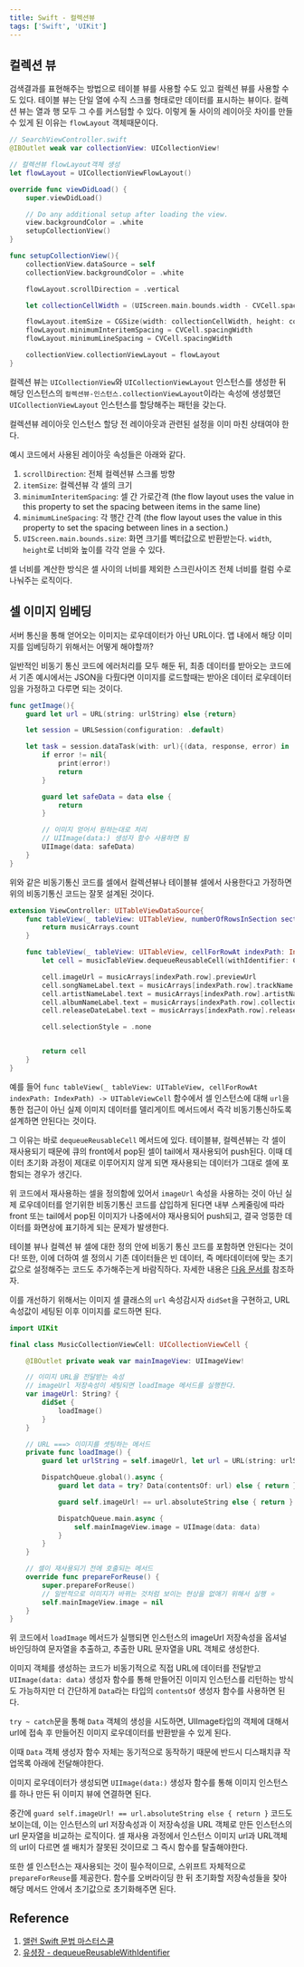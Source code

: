 ```yaml
---
title: Swift - 컬렉션뷰
tags: ['Swift', 'UIKit']
---
```


## 컬렉션 뷰

검색결과를 표현해주는 방법으로 테이블 뷰를 사용할 수도 있고 컬렉션 뷰를 사용할 수도 있다. 테이블 뷰는 단일 열에 수직 스크롤 형태로만 데이터를 표시하는 뷰이다. 컬렉션 뷰는 열과 행 모두 그 수를 커스텀할 수 있다. 이렇게 둘 사이의 레이아웃 차이를 만들 수 있게 된 이유는 `flowLayout` 객체때문이다.

```swift
// SearchViewController.swift
@IBOutlet weak var collectionView: UICollectionView!

// 컬렉션뷰 flowLayout객체 생성
let flowLayout = UICollectionViewFlowLayout()

override func viewDidLoad() {
    super.viewDidLoad()

    // Do any additional setup after loading the view.
    view.backgroundColor = .white
    setupCollectionView()
}

func setupCollectionView(){
    collectionView.dataSource = self
    collectionView.backgroundColor = .white

    flowLayout.scrollDirection = .vertical

    let collectionCellWidth = (UIScreen.main.bounds.width - CVCell.spacingWidth * (CVCell.cellColumns - 1) ) /  CVCell.cellColumns

    flowLayout.itemSize = CGSize(width: collectionCellWidth, height: collectionCellWidth)
    flowLayout.minimumInteritemSpacing = CVCell.spacingWidth
    flowLayout.minimumLineSpacing = CVCell.spacingWidth

    collectionView.collectionViewLayout = flowLayout
}
```

컬렉션 뷰는 `UICollectionView`와 `UICollectionViewLayout` 인스턴스를 생성한 뒤 해당 인스턴스의 `컬렉션뷰-인스턴스.collectionViewLayout`이라는 속성에 생성했던 `UICollectionViewLayout` 인스턴스를 할당해주는 패턴을 갖는다.

컬렉션뷰 레이아웃 인스턴스 할당 전 레이아웃과 관련된 설정을 이미 마친 상태여야 한다.

예시 코드에서 사용된 레이아웃 속성들은 아래와 같다.

1. `scrollDirection`: 전체 컬렉션뷰 스크롤 방향
2. `itemSize`: 컬렉션뷰 각 셀의 크기
3. `minimumInteritemSpacing`: 셀 간 가로간격 (the flow layout uses the value in this property to set the spacing between items in the same line)
4. `minimumLineSpacing`: 각 행간 간격 (the flow layout uses the value in this property to set the spacing between lines in a section.)
5. `UIScreen.main.bounds.size`: 화면 크기를 벡터값으로 반환받는다. `width`, `height`로 너비와 높이를 각각 얻을 수 있다.

셀 너비를 계산한 방식은 셀 사이의 너비를 제외한 스크린사이즈 전체 너비를 컬럼 수로 나눠주는 로직이다.

## 셀 이미지 임베딩

서버 통신을 통해 얻어오는 이미지는 로우데이터가 아닌 URL이다. 앱 내에서 해당 이미지를 임베딩하기 위해서는 어떻게 해야할까?

일반적인 비동기 통신 코드에 에러처리를 모두 해둔 뒤, 최종 데이터를 받아오는 코드에서 기존 예시에서는 JSON을 다뤘다면 이미지를 로드할때는 받아온 데이터 로우데이터임을 가정하고 다루면 되는 것이다.

```swift
func getImage(){
    guard let url = URL(string: urlString) else {return}

    let session = URLSession(configuration: .default)

    let task = session.dataTask(with: url){(data, response, error) in
        if error != nil{
            print(error!)
            return
        }

        guard let safeData = data else {
            return
        }

        // 이미지 얻어서 원하는대로 처리
        // UIImage(data:) 생성자 함수 사용하면 됨
        UIImage(data: safeData)
    }
}
```

위와 같은 비동기통신 코드를 셀에서 컬렉션뷰나 테이블뷰 셀에서 사용한다고 가정하면 위의 비동기통신 코드는 잘못 설계된 것이다.

```swift
extension ViewController: UITableViewDataSource{
    func tableView(_ tableView: UITableView, numberOfRowsInSection section: Int) -> Int {
        return musicArrays.count
    }

    func tableView(_ tableView: UITableView, cellForRowAt indexPath: IndexPath) -> UITableViewCell {
        let cell = musicTableView.dequeueReusableCell(withIdentifier: Cell.musicCellIdentifier, for: indexPath) as! MusicCell

        cell.imageUrl = musicArrays[indexPath.row].previewUrl
        cell.songNameLabel.text = musicArrays[indexPath.row].trackName!.count > 15 ? "\(musicArrays[indexPath.row].trackName)..." : musicArrays[indexPath.row].trackName
        cell.artistNameLabel.text = musicArrays[indexPath.row].artistName
        cell.albumNameLabel.text = musicArrays[indexPath.row].collectionName
        cell.releaseDateLabel.text = musicArrays[indexPath.row].releaseDateString

        cell.selectionStyle = .none


        return cell
    }
}
```

예를 들어 `func tableView(_ tableView: UITableView, cellForRowAt indexPath: IndexPath) -> UITableViewCell` 함수에서 셀 인스턴스에 대해 `url`을 통한 접근이 아닌 실제 이미지 데이터를 델리게이트 메서드에서 즉각 비동기통신하도록 설계하면 안된다는 것이다.

그 이유는 바로 `dequeueReusableCell` 메서드에 있다. 테이블뷰, 컬렉션뷰는 각 셀이 재사용되기 때문에 큐의 front에서 pop된 셀이 tail에서 재사용되어 push된다. 이때 데이터 초기화 과정이 제대로 이루어지지 않게 되면 재사용되는 데이터가 그대로 셀에 포함되는 경우가 생긴다.

위 코드에서 재사용하는 셀을 정의함에 있어서 `imageUrl` 속성을 사용하는 것이 아닌 실제 로우데이터를 얻기위한 비동기통신 코드를 삽입하게 된다면 내부 스케줄링에 따라 front 또는 tail에서 pop된 이미지가 나중에서야 재사용되어 push되고, 결국 엉뚱한 데이터를 화면상에 표기하게 되는 문제가 발생한다.

테이블 뷰나 컬렉션 뷰 셀에 대한 정의 안에 비동기 통신 코드를 포함하면 안된다는 것이다! 또한, 이에 더하여 셀 정의시 기존 데이터들은 빈 데이터, 즉 메타데이터에 맞는 초기값으로 설정해주는 코드도 추가해주는게 바람직하다. 자세한 내용은 [다음 문서를](https://sihyungyou.github.io/iOS-dequeueReusableCell/) 참조하자.

이를 개선하기 위해서는 이미지 셀 클래스의 `url` 속성감시자 `didSet`을 구현하고, URL 속성값이 세팅된 이후 이미지를 로드하면 된다.

```swift
import UIKit

final class MusicCollectionViewCell: UICollectionViewCell {

    @IBOutlet private weak var mainImageView: UIImageView!

    // 이미지 URL을 전달받는 속성
    // imageUrl 저장속성이 세팅되면 loadImage 메서드를 실행한다.
    var imageUrl: String? {
        didSet {
            loadImage()
        }
    }

    // URL ===> 이미지를 셋팅하는 메서드
    private func loadImage() {
        guard let urlString = self.imageUrl, let url = URL(string: urlString)  else { return }

        DispatchQueue.global().async {
            guard let data = try? Data(contentsOf: url) else { return }

            guard self.imageUrl! == url.absoluteString else { return }

            DispatchQueue.main.async {
                self.mainImageView.image = UIImage(data: data)
            }
        }
    }

    // 셀이 재사용되기 전에 호출되는 메서드
    override func prepareForReuse() {
        super.prepareForReuse()
        // 일반적으로 이미지가 바뀌는 것처럼 보이는 현상을 없애기 위해서 실행 ⭐️
        self.mainImageView.image = nil
    }
}

```

위 코드에서 `loadImage` 메서드가 실행되면 인스턴스의 imageUrl 저장속성을 옵셔널 바인딩하여 문자열을 추출하고, 추출한 URL 문자열을 URL 객체로 생성한다.

이미지 객체를 생성하는 코드가 비동기적으로 직접 URL에 데이터를 전달받고 `UIImage(data: data)` 생성자 함수를 통해 만들어진 이미지 인스턴스를 리턴하는 방식도 가능하지만 더 간단하게 `Data`라는 타입의 `contentsOf` 생성자 함수를 사용하면 된다.

`try ~ catch`문을 통해 `Data` 객체의 생성을 시도하면, UIImage타입의 객체에 대해서 url에 접속 후 만들어진 이미지 로우데이터를 반환받을 수 있게 된다.

이때 `Data` 객체 생성자 함수 자체는 동기적으로 동작하기 때문에 반드시 디스패치큐 작업목록 아래에 전달해야한다.

이미지 로우데이터가 생성되면 `UIImage(data:)` 생성자 함수를 통해 이미지 인스턴스를 하나 만든 뒤 이미지 뷰에 연결하면 된다.

중간에 `guard self.imageUrl! == url.absoluteString else { return }` 코드도 보이는데, 이는 인스턴스의 url 저장속성과 이 저장속성을 URL 객체로 만든 인스턴스의 url 문자열을 비교하는 로직이다. 셀 재사용 과정에서 인스턴스 이미지 url과 URL객체의 url이 다르면 셀 배치가 잘못된 것이므로 그 즉시 함수를 탈출해야한다.

또한 셀 인스턴스는 재사용되는 것이 필수적이므로, 스위프트 자체적으로 `prepareForReuse`를 제공한다. 함수를 오버라이딩 한 뒤 초기화할 저장속성들을 찾아 해당 메서드 안에서 초기값으로 초기화해주면 된다.

## Reference

1. [앨런 Swift 문법 마스터스쿨](https://www.inflearn.com/course/%EC%8A%A4%EC%9C%84%ED%94%84%ED%8A%B8-%EB%AC%B8%EB%B2%95-%EB%A7%88%EC%8A%A4%ED%84%B0-%EC%8A%A4%EC%BF%A8-%EC%95%B1%EB%A7%8C%EB%93%A4%EA%B8%B0/dashboard)
2. [유셩장 - dequeueReusableWithIdentifier](https://sihyungyou.github.io/iOS-dequeueReusableCell/)
